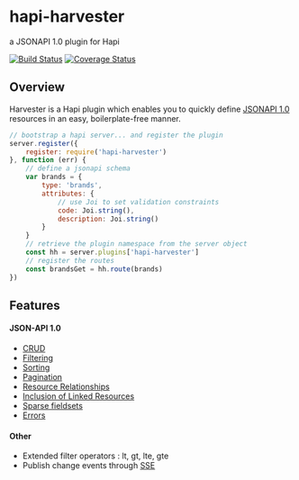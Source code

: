 # hapi-harvester

a JSONAPI 1.0 plugin for Hapi

[![Build Status](https://travis-ci.org/agco/hapi-harvester.svg?branch=develop)](https://travis-ci.org/agco/hapi-harvester)
[![Coverage Status](https://coveralls.io/repos/agco/hapi-harvester/badge.svg?branch=feature%2Fhh-30&service=github)](https://coveralls.io/github/agco/hapi-harvester?branch=develop)

## Overview

Harvester is a Hapi plugin which enables you to quickly define [JSONAPI 1.0](http://jsonapi.org) resources in an easy, boilerplate-free manner.  

```js
// bootstrap a hapi server... and register the plugin
server.register({
    register: require('hapi-harvester')
}, function (err) {
    // define a jsonapi schema 
    var brands = {
        type: 'brands',
        attributes: {
            // use Joi to set validation constraints
            code: Joi.string(),
            description: Joi.string()
        }
    }
    // retrieve the plugin namespace from the server object
    const hh = server.plugins['hapi-harvester']
    // register the routes 
    const brandsGet = hh.route(brands)
})
```

## Features

#### JSON-API 1.0 

- [CRUD](http://jsonapi.org/format/#crud)
- [Filtering](http://jsonapi.org/format/#fetching-filtering)
- [Sorting](http://jsonapi.org/format/#fetching-sorting)
- [Pagination](http://jsonapi.org/format/#fetching-pagination)
- [Resource Relationships](http://jsonapi.org/format/#document-structure-resource-relationships) 
- [Inclusion of Linked Resources](http://jsonapi.org/format/#fetching-includes)
- [Sparse fieldsets](http://jsonapi.org/format/#fetching-sparse-fieldsets)
- [Errors](http://jsonapi.org/format/#errors)

#### Other  

- Extended filter operators : lt, gt, lte, gte
- Publish change events through [SSE](http://www.w3.org/TR/eventsource/) 



